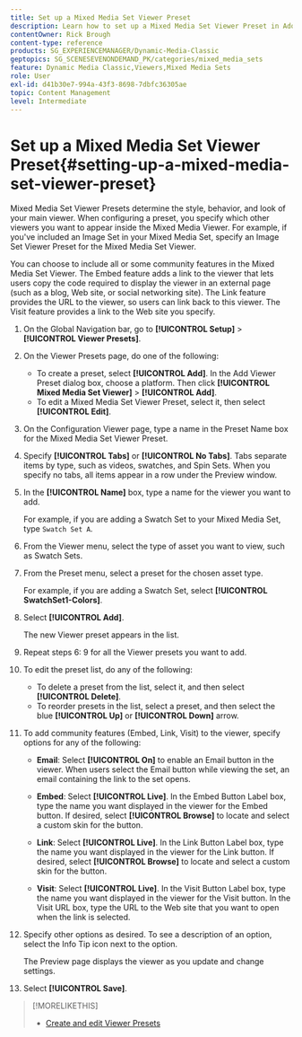 ```yaml
---
title: Set up a Mixed Media Set Viewer Preset
description: Learn how to set up a Mixed Media Set Viewer Preset in Adobe Dynamic Media Classic.
contentOwner: Rick Brough
content-type: reference
products: SG_EXPERIENCEMANAGER/Dynamic-Media-Classic
geptopics: SG_SCENESEVENONDEMAND_PK/categories/mixed_media_sets
feature: Dynamic Media Classic,Viewers,Mixed Media Sets
role: User
exl-id: d41b30e7-994a-43f3-8698-7dbfc36305ae
topic: Content Management
level: Intermediate
---
```

# Set up a Mixed Media Set Viewer Preset{#setting-up-a-mixed-media-set-viewer-preset}

Mixed Media Set Viewer Presets determine the style, behavior, and look of your main viewer. When configuring a preset, you specify which other viewers you want to appear inside the Mixed Media Viewer. For example, if you've included an Image Set in your Mixed Media Set, specify an Image Set Viewer Preset for the Mixed Media Set Viewer.

You can choose to include all or some community features in the Mixed Media Set Viewer. The Embed feature adds a link to the viewer that lets users copy the code required to display the viewer in an external page (such as a blog, Web site, or social networking site). The Link feature provides the URL to the viewer, so users can link back to this viewer. The Visit feature provides a link to the Web site you specify.

1. On the Global Navigation bar, go to **[!UICONTROL Setup]** > **[!UICONTROL Viewer Presets]**.
1. On the Viewer Presets page, do one of the following:

    * To create a preset, select **[!UICONTROL Add]**. In the Add Viewer Preset dialog box, choose a platform. Then click **[!UICONTROL Mixed Media Set Viewer]** > **[!UICONTROL Add]**.
    * To edit a Mixed Media Set Viewer Preset, select it, then select **[!UICONTROL Edit]**.

1. On the Configuration Viewer page, type a name in the Preset Name box for the Mixed Media Set Viewer Preset.
1. Specify **[!UICONTROL Tabs]** or **[!UICONTROL No Tabs]**. Tabs separate items by type, such as videos, swatches, and Spin Sets. When you specify no tabs, all items appear in a row under the Preview window.
1. In the **[!UICONTROL Name]** box, type a name for the viewer you want to add.

   For example, if you are adding a Swatch Set to your Mixed Media Set, type `Swatch Set A`.

1. From the Viewer menu, select the type of asset you want to view, such as Swatch Sets. 
1. From the Preset menu, select a preset for the chosen asset type.

   For example, if you are adding a Swatch Set, select **[!UICONTROL SwatchSet1-Colors]**.

1. Select **[!UICONTROL Add]**.

   The new Viewer preset appears in the list.

1. Repeat steps 6: 9 for all the Viewer presets you want to add.
1. To edit the preset list, do any of the following:

    * To delete a preset from the list, select it, and then select **[!UICONTROL Delete]**.
    * To reorder presets in the list, select a preset, and then select the blue **[!UICONTROL Up]** or **[!UICONTROL Down]** arrow.

1. To add community features (Embed, Link, Visit) to the viewer, specify options for any of the following:

   * **Email**: Select **[!UICONTROL On]** to enable an Email button in the viewer. When users select the Email button while viewing the set, an email containing the link to the set opens.

   * **Embed**: Select **[!UICONTROL Live]**. In the Embed Button Label box, type the name you want displayed in the viewer for the Embed button. If desired, select **[!UICONTROL Browse]** to locate and select a custom skin for the button.

   * **Link**: Select **[!UICONTROL Live]**. In the Link Button Label box, type the name you want displayed in the viewer for the Link button. If desired, select **[!UICONTROL Browse]** to locate and select a custom skin for the button.

   * **Visit**: Select **[!UICONTROL Live]**. In the Visit Button Label box, type the name you want displayed in the viewer for the Visit button. In the Visit URL box, type the URL to the Web site that you want to open when the link is selected.

1. Specify other options as desired. To see a description of an option, select the Info Tip icon next to the option.

   The Preview page displays the viewer as you update and change settings.

1. Select **[!UICONTROL Save]**.

>[!MORELIKETHIS]
>
>* [Create and edit Viewer Presets](application-setup.md#adding_and_editing_viewer_presets)
